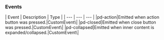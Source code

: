 <h3>Events</h3>
| Event | Description | Type |
 | --- | --- | --- |
|pd-action|Emitted when action button was pressed.|CustomEvent\<void\>|
|pd-closed|Emitted when close button was pressed.|CustomEvent\<MouseEvent\>|
|pd-collapsed|Emitted when inner content is expanded/collapsed.|CustomEvent\<boolean\>|